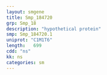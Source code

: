 ```yaml
---
layout: smgene
title: Smp_184720
grp: Smp_18
description: "hypothetical protein"
smp: Smp_184720.1
uniprot: "C1M1T6"
length:   699
cdd: "ns"
kk: ns
categories: sm
---
```

